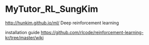 # MyTutor_RL_SungKim

http://hunkim.github.io/ml/
Deep reinforcement learning

installation guide
https://github.com/rlcode/reinforcement-learning-kr/tree/master/wiki
